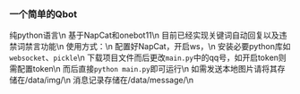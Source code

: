 ### 一个简单的Qbot
纯python语言\n
基于NapCat和onebot11\n
目前已经实现关键词自动回复以及违禁词禁言功能\n
使用方式：\n
配置好NapCat，开启ws，\n
安装必要python库如`websocket`、`pickle`\n
下载项目文件而后更改`main.py`中的qq号，如开启token则需配置token\n
而后直接`python main.py`即可运行\n
如需发送本地图片请将其存储在/data/img/\n
消息记录存储在/data/message/\n
